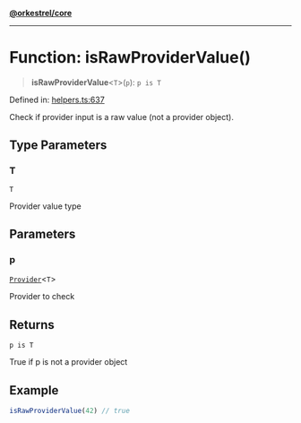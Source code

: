 [**@orkestrel/core**](../index.md)

***

# Function: isRawProviderValue()

> **isRawProviderValue**\<`T`\>(`p`): `p is T`

Defined in: [helpers.ts:637](https://github.com/orkestrel/core/blob/4aab0d299da5f30a0c75f3eda95d1b02f821688d/src/helpers.ts#L637)

Check if provider input is a raw value (not a provider object).

## Type Parameters

### T

`T`

Provider value type

## Parameters

### p

[`Provider`](../type-aliases/Provider.md)\<`T`\>

Provider to check

## Returns

`p is T`

True if p is not a provider object

## Example

```ts
isRawProviderValue(42) // true
```
